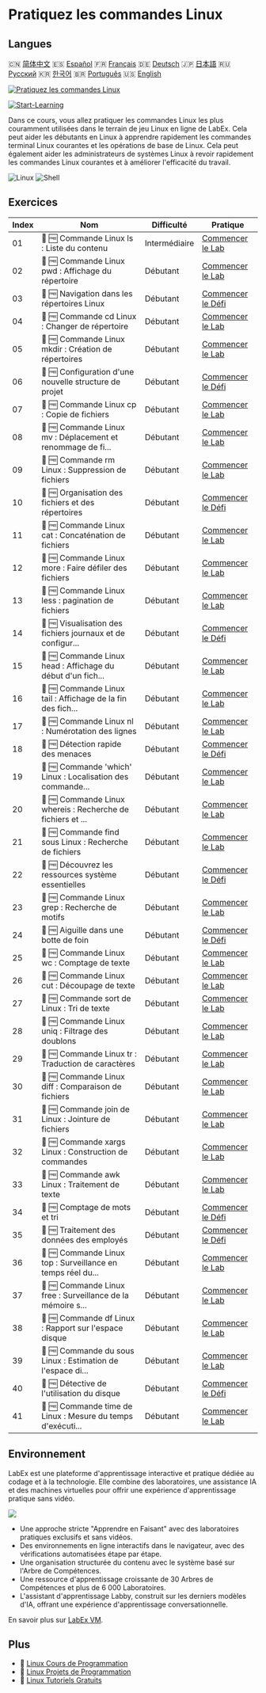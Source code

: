 # Pratiquez les commandes Linux

## Langues

🇨🇳 [简体中文](README_zh.md) 🇪🇸 [Español](README_es.md) 🇫🇷 [Français](README_fr.md) 🇩🇪 [Deutsch](README_de.md) 🇯🇵 [日本語](README_ja.md) 🇷🇺 [Русский](README_ru.md) 🇰🇷 [한국어](README_ko.md) 🇧🇷 [Português](README_pt.md) 🇺🇸 [English](README.md) 

[![Pratiquez les commandes Linux](https://cover-creator.labex.io/linux-basic-commands-practice-online.png?lang=fr)](https://labex.io/fr/courses/linux-basic-commands-practice-online)

[![Start-Learning](https://img.shields.io/badge/Start-Learning-whitesmoke?style=for-the-badge)](https://labex.io/fr/courses/linux-basic-commands-practice-online)

Dans ce cours, vous allez pratiquer les commandes Linux les plus couramment utilisées dans le terrain de jeu Linux en ligne de LabEx. Cela peut aider les débutants en Linux à apprendre rapidement les commandes terminal Linux courantes et les opérations de base de Linux. Cela peut également aider les administrateurs de systèmes Linux à revoir rapidement les commandes Linux courantes et à améliorer l'efficacité du travail.

![Linux](https://img.shields.io/badge/Linux-whitesmoke?style=for-the-badge&logo=linux)
![Shell](https://img.shields.io/badge/Shell-whitesmoke?style=for-the-badge&logo=shell)


## Exercices

|   Index | Nom                                                         | Difficulté    | Pratique                                                                                                                                 |
|---------|-------------------------------------------------------------|---------------|------------------------------------------------------------------------------------------------------------------------------------------|
|      01 | 📖 🆓 Commande Linux ls : Liste du contenu                  | Intermédiaire | <a target='_blank' href='https://labex.io/fr/tutorials/linux-linux-ls-command-content-listing-219205'>Commencer le Lab</a>               |
|      02 | 📖 🆓 Commande Linux pwd : Affichage du répertoire          | Débutant      | <a target='_blank' href='https://labex.io/fr/tutorials/linux-linux-pwd-command-directory-displaying-209734'>Commencer le Lab</a>         |
|      03 | 🎯 🆓 Navigation dans les répertoires Linux                 | Débutant      | <a target='_blank' href='https://labex.io/fr/tutorials/linux-directory-navigation-387844'>Commencer le Défi</a>                          |
|      04 | 📖 🆓 Commande cd Linux : Changer de répertoire             | Débutant      | <a target='_blank' href='https://labex.io/fr/tutorials/linux-linux-cd-command-directory-changing-209733'>Commencer le Lab</a>            |
|      05 | 📖 🆓 Commande Linux mkdir : Création de répertoires        | Débutant      | <a target='_blank' href='https://labex.io/fr/tutorials/linux-linux-mkdir-command-directory-creating-209739'>Commencer le Lab</a>         |
|      06 | 🎯 🆓 Configuration d'une nouvelle structure de projet      | Débutant      | <a target='_blank' href='https://labex.io/fr/tutorials/linux-setting-up-a-new-project-structure-387859'>Commencer le Défi</a>            |
|      07 | 📖 🆓 Commande Linux cp : Copie de fichiers                 | Débutant      | <a target='_blank' href='https://labex.io/fr/tutorials/linux-linux-cp-command-file-copying-209744'>Commencer le Lab</a>                  |
|      08 | 📖 🆓 Commande Linux mv : Déplacement et renommage de fi... | Débutant      | <a target='_blank' href='https://labex.io/fr/tutorials/linux-linux-mv-command-file-moving-and-renaming-209743'>Commencer le Lab</a>      |
|      09 | 📖 🆓 Commande rm Linux : Suppression de fichiers           | Débutant      | <a target='_blank' href='https://labex.io/fr/tutorials/linux-linux-rm-command-file-removing-209741'>Commencer le Lab</a>                 |
|      10 | 🎯 🆓 Organisation des fichiers et des répertoires          | Débutant      | <a target='_blank' href='https://labex.io/fr/tutorials/linux-organizing-files-and-directories-387877'>Commencer le Défi</a>              |
|      11 | 📖 🆓 Commande Linux cat : Concaténation de fichiers        | Débutant      | <a target='_blank' href='https://labex.io/fr/tutorials/linux-linux-cat-command-file-concatenating-210986'>Commencer le Lab</a>           |
|      12 | 📖 🆓 Commande Linux more : Faire défiler des fichiers      | Débutant      | <a target='_blank' href='https://labex.io/fr/tutorials/linux-linux-more-command-file-scrolling-214299'>Commencer le Lab</a>              |
|      13 | 📖 🆓 Commande Linux less : pagination de fichiers          | Débutant      | <a target='_blank' href='https://labex.io/fr/tutorials/linux-linux-less-command-file-paging-214301'>Commencer le Lab</a>                 |
|      14 | 🎯 🆓 Visualisation des fichiers journaux et de configur... | Débutant      | <a target='_blank' href='https://labex.io/fr/tutorials/linux-viewing-log-and-configuration-files-in-linux-387914'>Commencer le Défi</a>  |
|      15 | 📖 🆓 Commande Linux head : Affichage du début d'un fich... | Débutant      | <a target='_blank' href='https://labex.io/fr/tutorials/linux-linux-head-command-file-beginning-display-214302'>Commencer le Lab</a>      |
|      16 | 📖 🆓 Commande Linux tail : Affichage de la fin des fich... | Débutant      | <a target='_blank' href='https://labex.io/fr/tutorials/linux-linux-tail-command-file-end-display-214303'>Commencer le Lab</a>            |
|      17 | 📖 🆓 Commande Linux nl : Numérotation des lignes           | Débutant      | <a target='_blank' href='https://labex.io/fr/tutorials/linux-linux-nl-command-line-numbering-210988'>Commencer le Lab</a>                |
|      18 | 🎯 🆓 Détection rapide des menaces                          | Débutant      | <a target='_blank' href='https://labex.io/fr/tutorials/linux-rapid-threat-detection-387930'>Commencer le Défi</a>                        |
|      19 | 📖 🆓 Commande 'which' Linux : Localisation des commande... | Débutant      | <a target='_blank' href='https://labex.io/fr/tutorials/linux-linux-which-command-command-locating-215210'>Commencer le Lab</a>           |
|      20 | 📖 🆓 Commande Linux whereis : Recherche de fichiers et ... | Débutant      | <a target='_blank' href='https://labex.io/fr/tutorials/linux-linux-whereis-command-file-and-command-finding-215211'>Commencer le Lab</a> |
|      21 | 📖 🆓 Commande find sous Linux : Recherche de fichiers      | Débutant      | <a target='_blank' href='https://labex.io/fr/tutorials/linux-linux-find-command-file-searching-219191'>Commencer le Lab</a>              |
|      22 | 🎯 🆓 Découvrez les ressources système essentielles         | Débutant      | <a target='_blank' href='https://labex.io/fr/tutorials/linux-discover-critical-system-resources-388032'>Commencer le Défi</a>            |
|      23 | 📖 🆓 Commande Linux grep : Recherche de motifs             | Débutant      | <a target='_blank' href='https://labex.io/fr/tutorials/linux-linux-grep-command-pattern-searching-219192'>Commencer le Lab</a>           |
|      24 | 🎯 🆓 Aiguille dans une botte de foin                       | Débutant      | <a target='_blank' href='https://labex.io/fr/tutorials/linux-needle-in-the-haystack-388109'>Commencer le Défi</a>                        |
|      25 | 📖 🆓 Commande Linux wc : Comptage de texte                 | Débutant      | <a target='_blank' href='https://labex.io/fr/tutorials/linux-linux-wc-command-text-counting-219200'>Commencer le Lab</a>                 |
|      26 | 📖 🆓 Commande Linux cut : Découpage de texte               | Débutant      | <a target='_blank' href='https://labex.io/fr/tutorials/linux-linux-cut-command-text-cutting-219187'>Commencer le Lab</a>                 |
|      27 | 📖 🆓 Commande sort de Linux : Tri de texte                 | Débutant      | <a target='_blank' href='https://labex.io/fr/tutorials/linux-linux-sort-command-text-sorting-219196'>Commencer le Lab</a>                |
|      28 | 📖 🆓 Commande Linux uniq : Filtrage des doublons           | Débutant      | <a target='_blank' href='https://labex.io/fr/tutorials/linux-linux-uniq-command-duplicate-filtering-219199'>Commencer le Lab</a>         |
|      29 | 📖 🆓 Commande Linux tr : Traduction de caractères          | Débutant      | <a target='_blank' href='https://labex.io/fr/tutorials/linux-linux-tr-command-character-translating-219198'>Commencer le Lab</a>         |
|      30 | 📖 🆓 Commande Linux diff : Comparaison de fichiers         | Débutant      | <a target='_blank' href='https://labex.io/fr/tutorials/linux-linux-diff-command-file-comparing-219189'>Commencer le Lab</a>              |
|      31 | 📖 🆓 Commande join de Linux : Jointure de fichiers         | Débutant      | <a target='_blank' href='https://labex.io/fr/tutorials/linux-linux-join-command-file-joining-219193'>Commencer le Lab</a>                |
|      32 | 📖 🆓 Commande xargs Linux : Construction de commandes      | Débutant      | <a target='_blank' href='https://labex.io/fr/tutorials/linux-linux-xargs-command-command-building-219201'>Commencer le Lab</a>           |
|      33 | 📖 🆓 Commande awk Linux : Traitement de texte              | Débutant      | <a target='_blank' href='https://labex.io/fr/tutorials/linux-linux-awk-command-text-processing-388493'>Commencer le Lab</a>              |
|      34 | 🎯 🆓 Comptage de mots et tri                               | Débutant      | <a target='_blank' href='https://labex.io/fr/tutorials/linux-word-count-and-sorting-388125'>Commencer le Défi</a>                        |
|      35 | 🎯 🆓 Traitement des données des employés                   | Débutant      | <a target='_blank' href='https://labex.io/fr/tutorials/linux-processing-employees-data-388132'>Commencer le Défi</a>                     |
|      36 | 📖 🆓 Commande Linux top : Surveillance en temps réel du... | Débutant      | <a target='_blank' href='https://labex.io/fr/tutorials/linux-linux-top-command-real-time-system-monitoring-388500'>Commencer le Lab</a>  |
|      37 | 📖 🆓 Commande Linux free : Surveillance de la mémoire s... | Débutant      | <a target='_blank' href='https://labex.io/fr/tutorials/linux-linux-free-command-monitoring-system-memory-388496'>Commencer le Lab</a>    |
|      38 | 📖 🆓 Commande df Linux : Rapport sur l'espace disque       | Débutant      | <a target='_blank' href='https://labex.io/fr/tutorials/linux-linux-df-command-disk-space-reporting-219188'>Commencer le Lab</a>          |
|      39 | 📖 🆓 Commande du sous Linux : Estimation de l'espace di... | Débutant      | <a target='_blank' href='https://labex.io/fr/tutorials/linux-linux-du-command-file-space-estimating-219190'>Commencer le Lab</a>         |
|      40 | 🎯 🆓 Détective de l'utilisation du disque                  | Débutant      | <a target='_blank' href='https://labex.io/fr/tutorials/linux-disk-usage-detective-388099'>Commencer le Défi</a>                          |
|      41 | 📖 🆓 Commande time de Linux : Mesure du temps d'exécuti... | Débutant      | <a target='_blank' href='https://labex.io/fr/tutorials/linux-linux-time-command-command-timing-219197'>Commencer le Lab</a>              |

## Environnement

LabEx est une plateforme d'apprentissage interactive et pratique dédiée au codage et à la technologie. Elle combine des laboratoires, une assistance IA et des machines virtuelles pour offrir une expérience d'apprentissage pratique sans vidéo.

![](https://tutorial-screenshot.getvm.io/images/vm-1725247253.png)

- Une approche stricte "Apprendre en Faisant" avec des laboratoires pratiques exclusifs et sans vidéos.
- Des environnements en ligne interactifs dans le navigateur, avec des vérifications automatisées étape par étape.
- Une organisation structurée du contenu avec le système basé sur l'Arbre de Compétences.
- Une ressource d'apprentissage croissante de 30 Arbres de Compétences et plus de 6 000 Laboratoires.
- L'assistant d'apprentissage Labby, construit sur les derniers modèles d'IA, offrant une expérience d'apprentissage conversationnelle.

En savoir plus sur [LabEx VM](https://support.labex.io/using-labex/virtual-machine).

## Plus

- 🔗 [Linux Cours de Programmation](https://github.com/labex-labs/awesome-programming-courses)
- 🔗 [Linux Projets de Programmation](https://github.com/labex-labs/awesome-programming-projects)
- 🔗 [Linux Tutoriels Gratuits](https://github.com/labex-labs/linux-free-tutorials)

